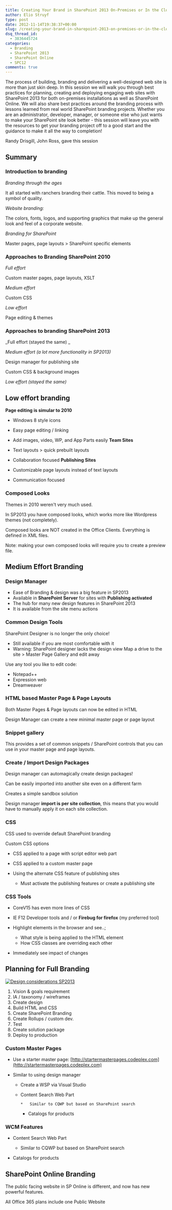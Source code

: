 ```yaml
---
title: Creating Your Brand in SharePoint 2013 On-Premises or In the Cloud (SharePoint Conference – SPC12)
author: Elio Struyf
type: post
date: 2012-11-14T19:38:37+00:00
slug: /creating-your-brand-in-sharepoint-2013-on-premises-or-in-the-cloud-sharepoint-conference-spc12/
dsq_thread_id:
  - 3836445724
categories:
  - Branding
  - SharePoint 2013
  - SharePoint Online
  - SPC12
comments: true
---
```


The process of building, branding and delivering a well-designed web site is more than just skin deep. In this session we will walk you through best practices for planning, creating and deploying engaging web sites with SharePoint 2013 for both on-premises installations as well as SharePoint Online. We will also share best practices around the branding process with lessons learned from real world SharePoint branding projects. Whether you are an administrator, developer, manager, or someone else who just wants to make your SharePoint site look better - this session will leave you with the resources to get your branding project off to a good start and the guidance to make it all the way to completion!

Randy Drisgill, John Ross, gave this session

## Summary

### Introduction to branding

_Branding through the ages_

It all started with ranchers branding their cattle. This moved to being a symbol of quality.

_Website branding:_

The colors, fonts, logos, and supporting graphics that make up the general look and feel of a corporate website.

_Branding for SharePoint_

Master pages, page layouts > SharePoint specific elements

### Approaches to Branding SharePoint 2010

_Full effort_

Custom master pages, page layouts, XSLT

_Medium effort_

Custom CSS

_Low effort_

Page editing & themes

### Approaches to branding SharePoint 2013

_Full effort (stayed the same)   _

_Medium effort (a lot more functionality in SP2013)_

Design manager for publishing site

Custom CSS & background images

_Low effort (stayed the same)_

## Low effort branding

**Page editing is simular to 2010**

*   Windows 8 style icons
*   Easy page editing / linking
*   Add images, video, WP, and App Parts easily
**Team Sites**

*   Text layouts > quick prebuilt layouts
*   Collaboration focused
**Publishing Sites**

*   Customizable page layouts instead of text layouts
*   Communication focused

### Composed Looks

Themes in 2010 weren't very much used.

In SP2013 you have composed looks, which works more like Wordpress themes (not completely).

Composed looks are NOT created in the Office Clients. Everything is defined in XML files.

Note: making your own composed looks will require you to create a preview file.

## Medium Effort Branding

### Design Manager

*   Ease of Branding & design was a big feature in SP2013
*   Available in **SharePoint Server** for sites with **Publishing activated**
*   The hub for many new design features in SharePoint 2013
*   It is available from the site menu actions

### Common Design Tools

SharePoint Designer is no longer the only choice!

*   Still available if you are most comfortable with it
*   Warning: SharePoint designer lacks the design view
Map a drive to the site > Master Page Gallery and edit away

Use any tool you like to edit code:

*   Notepad++
*   Expression web
*   Dreamweaver

### HTML based Master Page & Page Layouts

Both Master Pages & Page layouts can now be edited in HTML

Design Manager can create a new minimal master page or page layout

### Snippet gallery

This provides a set of common snippets / SharePoint controls that you can use in your master page and page layouts.

### Create / Import Design Packages

Design manager can automagically create design packages!

Can be easily imported into another site even on a different farm

Creates a simple sandbox solution

Design manager **import is per site collection**, this means that you would have to manually apply it on each site collection.

### CSS

CSS used to override default SharePoint branding

Custom CSS options

*   CSS applied to a page with script editor web part
*   CSS applied to a custom master page
*   Using the alternate CSS feature of publishing sites

    *   Must activate the publishing features or create a publishing site

### CSS Tools

*   CoreV15 has even more lines of CSS
*   IE F12 Developer tools and / or **Firebug for firefox** (my preferred tool)
*   Highlight elements in the browser and see..;

    *   What style is being applied to the HTML element
    *   How CSS classes are overriding each other

*   Immediately see impact of changes

## Planning for Full Branding

[![Design considerations SP2013](/uploads/2012/11/A7rmfIECQAQnOO_.jpg_large-300x224.jpeg "Design considerations SP2013")](/uploads/2012/11/A7rmfIECQAQnOO_.jpg_large.jpeg)

1.  Vision & goals requirement
2.  IA / taxonomy / wireframes
3.  Create design
4.  Build HTML and CSS
5.  Create SharePoint Branding
6.  Create Rollups / custom dev.
7.  Test
8.  Create solution package
9.  Deploy to production

### Custom Master Pages

*   Use a starter master page: [http://startermasterpages.codeplex.com](http://startermasterpages.codeplex.com)
*   Similar to using design manager

    *   Create a WSP via Visual Studio
    *   Content Search Web Part

            *   Similar to CQWP but based on SharePoint search
        *   Catalogs for products

### WCM Features

*   Content Search Web Part

    *   Similar to CQWP but based on SharePoint search

*   Catalogs for products

## SharePoint Online Branding

The public facing website in SP Online is different, and now has new powerful features.

All Office 365 plans include one Public Website